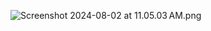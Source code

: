 ![Screenshot 2024-08-02 at 11.05.03 AM.png](..%2F..%2F..%2F..%2F..%2Fvar%2Ffolders%2Fyc%2Fvg3xv5rn7490mzbdrz95yqgh0000gn%2FT%2FTemporaryItems%2FNSIRD_screencaptureui_3wPwt3%2FScreenshot%202024-08-02%20at%2011.05.03%E2%80%AFAM.png)

